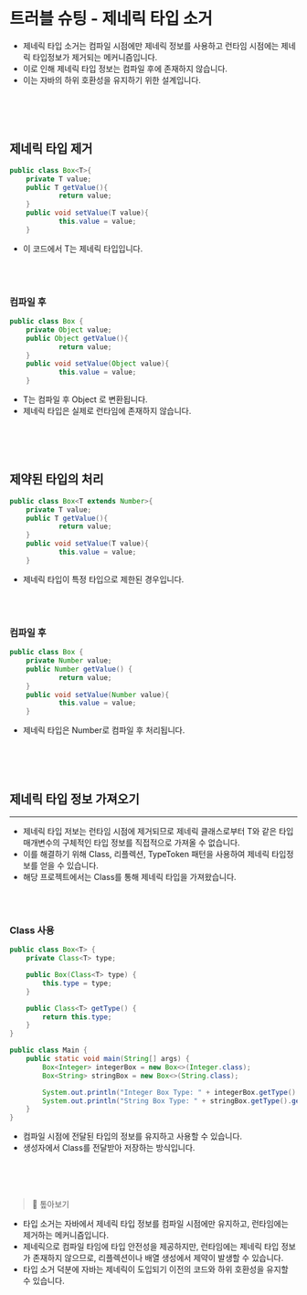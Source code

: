 
# 트러블 슈팅 - 제네릭 타입 소거

- 제네릭 타입 소거는 컴파일 시점에만 제네릭 정보를 사용하고 런타임 시점에는 제네릭 타입정보가 제거되는 메커니즘입니다.
- 이로 인해 제네릭 타입 정보는 컴파일 후에 존재하지 않습니다.
- 이는 자바의 하위 호환성을 유지하기 위한 설계입니다.

<br><br><br>

## 제네릭 타입 제거

```java
public class Box<T>{
	private T value; 
	public T getValue(){
			return value; 
	}
	public void setValue(T value){
			this.value = value; 
	}
```

- 이 코드에서 T는 제네릭 타입입니다.

<br><br>

### 컴파일 후

```java
public class Box {
	private Object value; 
	public Object getValue(){
			return value; 
	}
	public void setValue(Object value){
			this.value = value; 
	}
```

- T는 컴파일 후 Object 로 변환됩니다.
- 제네릭 타입은 실제로 런타임에 존재하지 않습니다.

<br><br><br>

## 제약된 타입의 처리

```java
public class Box<T extends Number>{
	private T value; 
	public T getValue(){
			return value; 
	}
	public void setValue(T value){
			this.value = value; 
	}
```

- 제네릭 타입이 특정 타입으로 제한된 경우입니다.

<br><br>

### 컴파일 후

```java
public class Box {
	private Number value; 
	public Number getValue() {
			return value; 
	}
	public void setValue(Number value){
			this.value = value; 
	}
```

- 제네릭 타입은 Number로 컴파일 후 처리됩니다.

<br><br><br>

## 제네릭 타입 정보 가져오기

---

- 제네릭 타입 저보는 런타임 시점에 제거되므로 제네릭 클래스로부터 T와 같은 타입 매개변수의 구체적인 타입 정보를 직접적으로 가져올 수 없습니다.
- 이를 해결하기 위해 Class<T>, 리플렉션, TypeToken 패턴을 사용하여 제네릭 타입정보를 얻을 수 있습니다.
- 해당 프로젝트에서는 Class<T>를 통해 제네릭 타입을 가져왔습니다.

<br><br>

### Class<T> 사용

```java
public class Box<T> {
    private Class<T> type;

    public Box(Class<T> type) {
        this.type = type;
    }

    public Class<T> getType() {
        return this.type;
    }
}
```

```java
public class Main {
    public static void main(String[] args) {
        Box<Integer> integerBox = new Box<>(Integer.class);
        Box<String> stringBox = new Box<>(String.class);

        System.out.println("Integer Box Type: " + integerBox.getType().getName());
        System.out.println("String Box Type: " + stringBox.getType().getName());
    }
}
```

- 컴파일 시점에 전달된 타입의 정보를 유지하고 사용할 수 있습니다.
- 생성자에서 Class<T>를 전달받아 저장하는 방식입니다.

<br><br><br>

> 📖 톺아보기

- 타입 소거는 자바에서 제네릭 타입 정보를 컴파일 시점에만 유지하고, 런타임에는 제거하는 메커니즘입니다.
- 제네릭으로 컴파일 타임에 타입 안전성을 제공하지만, 런타임에는 제네릭 타입 정보가 존재하지 않으므로, 리플렉션이나 배열 생성에서 제약이 발생할 수 있습니다.
- 타입 소거 덕분에 자바는 제네릭이 도입되기 이전의 코드와 하위 호환성을 유지할 수 있습니다.
